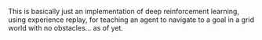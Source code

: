 This is basically just an implementation of deep reinforcement learning, using experience replay, for teaching an agent to navigate to a goal in a grid world with no obstacles... as of yet.

